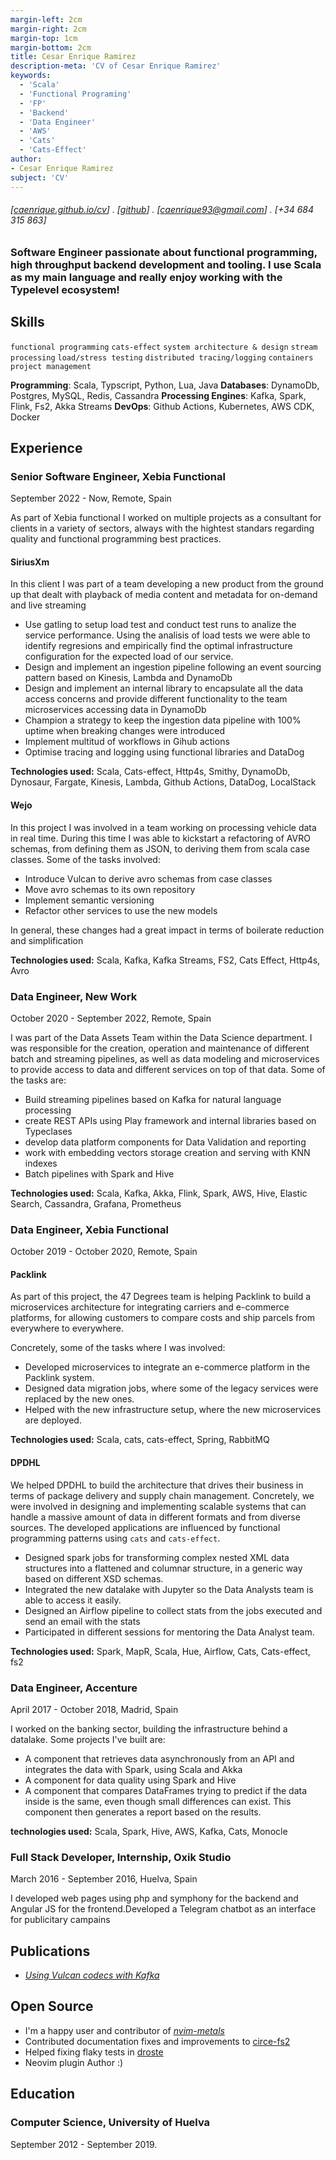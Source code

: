 ```yaml
---
margin-left: 2cm
margin-right: 2cm
margin-top: 1cm
margin-bottom: 2cm
title: Cesar Enrique Ramirez
description-meta: 'CV of Cesar Enrique Ramirez'
keywords:
  - 'Scala'
  - 'Functional Programing'
  - 'FP'
  - 'Backend'
  - 'Data Engineer'
  - 'AWS'
  - 'Cats'
  - 'Cats-Effect'
author:
- Cesar Enrique Ramirez
subject: 'CV'
---
```

###### [[caenrique.github.io/cv](https://caenrique.github.io/cv/)] . [[github](https://github.com/caenrique)] . [[caenrique93@gmail.com](mailto:caenrique93@gmail.com?subject=Job%20Offer)] . [+34 684 315 863]

### Software Engineer passionate about functional programming, high throughput backend development and tooling. I use Scala as my main language and really enjoy working with the Typelevel ecosystem!

## Skills

```functional programming```
```cats-effect```
```system architecture & design```
```stream processing```
```load/stress testing```
```distributed tracing/logging```
```containers```
```project management```

**Programming**: Scala, Typscript, Python, Lua, Java
**Databases**: DynamoDb, Postgres, MySQL, Redis, Cassandra
**Processing Engines**: Kafka, Spark, Flink, Fs2, Akka Streams
**DevOps**: Github Actions, Kubernetes, AWS CDK, Docker

## Experience

### Senior Software Engineer, Xebia Functional
September 2022 - Now, Remote, Spain

As part of Xebia functional I worked on multiple projects as a consultant for clients in a variety of sectors, always with the hightest standars regarding quality and functional programming best practices.

#### SiriusXm

In this client I was part of a team developing a new product from the ground up that dealt with playback of media
content and metadata for on-demand and live streaming

- Use gatling to setup load test and conduct test runs to analize the service performance. Using the analisis of load
  tests we were able to identify regresions and empirically find the optimal infrastructure configuration for the
  expected load of our service.
- Design and implement an ingestion pipeline following an event sourcing pattern based on Kinesis, Lambda and DynamoDb
- Design and implement an internal library to encapsulate all the data access concerns and provide different
  functionality to the team microservices accessing data in DynamoDb
- Champion a strategy to keep the ingestion data pipeline with 100% uptime when breaking changes were introduced
- Implement multitud of workflows in Gihub actions
- Optimise tracing and logging using functional libraries and DataDog

**Technologies used:** Scala, Cats-effect, Http4s, Smithy, DynamoDb, Dynosaur, Fargate, Kinesis, Lambda, Github Actions, DataDog, LocalStack

#### Wejo

In this project I was involved in a team working on processing vehicle data in real time.
During this time I was able to kickstart a refactoring of AVRO schemas, from defining them as JSON, to deriving them from scala case classes. Some of the tasks involved:

- Introduce Vulcan to derive avro schemas from case classes
- Move avro schemas to its own repository
- Implement semantic versioning
- Refactor other services to use the new models

In general, these changes had a great impact in terms of boilerate reduction and simplification

**Technologies used:** Scala, Kafka, Kafka Streams, FS2, Cats Effect, Http4s, Avro

### Data Engineer, New Work
October 2020 - September 2022, Remote, Spain

I was part of the Data Assets Team within the Data Science department. I was responsible for the creation, operation and maintenance of different batch and streaming pipelines, as well as data modeling and microservices to provide access to data and different services on top of that data. Some of the tasks are:

- Build streaming pipelines based on Kafka for natural language processing
- create REST APIs using Play framework and internal libraries based on Typeclases
- develop data platform components for Data Validation and reporting
- work with embedding vectors storage creation and serving with KNN indexes
- Batch pipelines with Spark and Hive

**Technologies used:** Scala, Kafka, Akka, Flink, Spark, AWS, Hive, Elastic Search, Cassandra, Grafana, Prometheus

### Data Engineer, Xebia Functional
October 2019 - October 2020, Remote, Spain

#### Packlink

As part of this project, the 47 Degrees team is helping Packlink to build a microservices architecture for integrating carriers and e-commerce platforms, for allowing customers to compare costs and ship parcels from everywhere to everywhere.

Concretely, some of the tasks where I was involved:

- Developed microservices to integrate an e-commerce platform in the Packlink system.
- Designed data migration jobs, where some of the legacy services were replaced by the new ones.
- Helped with the new infrastructure setup, where the new microservices are deployed.

**Technologies used:** Scala, cats, cats-effect, Spring, RabbitMQ

#### DPDHL

We helped DPDHL to build the architecture that drives their business in terms of package delivery and supply chain management. Concretely, we were involved in designing and implementing scalable systems that can handle a massive amount of data in different formats and from diverse sources. The developed applications are influenced by functional programming patterns using `cats` and `cats-effect`.

- Designed spark jobs for transforming complex nested XML data structures into a flattened and columnar structure, in a generic way based on different XSD schemas.
- Integrated the new datalake with Jupyter so the Data Analysts team is able to access it easily.
- Designed an Airflow pipeline to collect stats from the jobs executed and send an email with the stats
- Participated in different sessions for mentoring the Data Analyst team.

**Technologies used:** Spark, MapR, Scala, Hue, Airflow, Cats, Cats-effect, fs2

### Data Engineer, Accenture
April 2017 - October 2018, Madrid, Spain

I worked on the banking sector, building the infrastructure behind a datalake. Some projects I've built are:

+ A component that retrieves data asynchronously from an API and integrates the data with Spark, using Scala and Akka
+ A component for data quality using Spark and Hive
+ A component that compares DataFrames trying to predict if the data inside is the same, even though small differences can exist. This component then generates a report based on the results.

**technologies used:** Scala, Spark, Hive, AWS, Kafka, Cats, Monocle

### Full Stack Developer, Internship, Oxik Studio
March 2016 - September 2016, Huelva, Spain

I developed web pages using php and symphony for the backend and Angular JS for the frontend.Developed a Telegram chatbot as an interface for publicitary campains

## Publications

- [*Using Vulcan codecs with Kafka*](https://xebia.com/blog/using-vulcan-codecs-with-kafka-java-apis/)

## Open Source

- I'm a happy user and contributor of [*nvim-metals*](https://github.com/scalameta/nvim-metals)
- Contributed documentation fixes and improvements to [circe-fs2](https://github.com/circe/circe-fs2)
- Helped fixing flaky tests in [droste](https://github.com/higherkindness/droste)
- Neovim plugin Author :)

## Education

### Computer Science, University of Huelva
September 2012 - September 2019.
